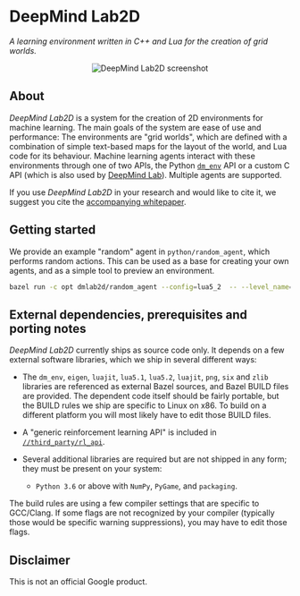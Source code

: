 # DeepMind Lab2D

*A learning environment written in C++ and Lua for the creation of grid worlds.*

<div align="center">
<img src="docs/screenshot.png" alt="DeepMind Lab2D screenshot">
</div>

## About

*DeepMind Lab2D* is a system for the creation of 2D environments for machine
learning. The main goals of the system are ease of use and performance: The
environments are "grid worlds", which are defined with a combination of simple
text-based maps for the layout of the world, and Lua code for its behaviour.
Machine learning agents interact with these environments through one of two
APIs, the Python [`dm_env`](https://github.com/deepmind/dm_env) API or a custom
C API (which is also used by [DeepMind Lab](https://github.com/deepmind/lab)).
Multiple agents are supported.

If you use *DeepMind Lab2D* in your research and would like to cite it, we
suggest you cite the
[accompanying whitepaper](https://arxiv.org/abs/2011.07027).

## Getting started

We provide an example "random" agent in `python/random_agent`, which performs
random actions. This can be used as a base for creating your own agents, and as
a simple tool to preview an environment.

```sh
bazel run -c opt dmlab2d/random_agent --config=lua5_2  -- --level_name=clean_up
```

## External dependencies, prerequisites and porting notes

*DeepMind Lab2D* currently ships as source code only. It depends on a few
external software libraries, which we ship in several different ways:

 * The `dm_env`, `eigen`, `luajit`, `lua5.1`, `lua5.2`, `luajit`, `png`, `six`
   and `zlib` libraries are referenced as external Bazel sources, and Bazel
   BUILD files are provided. The dependent code itself should be fairly
   portable, but the BUILD rules we ship are specific to Linux on x86. To build
   on a different platform you will most likely have to edit those BUILD files.

 * A "generic reinforcement learning API" is included in
   [`//third_party/rl_api`](third_party/rl_api).

 * Several additional libraries are required but are not shipped in any form;
   they must be present on your system:

   * `Python 3.6` or above with `NumPy`, `PyGame`, and `packaging`.

The build rules are using a few compiler settings that are specific to
GCC/Clang. If some flags are not recognized by your compiler (typically those
would be specific warning suppressions), you may have to edit those flags.

## Disclaimer

This is not an official Google product.
